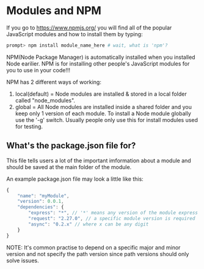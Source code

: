 Modules and NPM
===============

If you go to https://www.npmjs.org/ you will find all of the
popular JavaScript modules and how to install them by typing:

```sh
prompt> npm install module_name_here # wait, what is 'npm'?
```

NPM(Node Package Manager) is automatically installed when you installed Node earilier. NPM is for installing other people's JavaScript modules for you to use in your code!!!

NPM has 2 different ways of working:

1. local(default) = Node modules are installed & stored in a local folder called "node_modules". 
2. global = All Node modules are installed inside a shared folder and you keep only 1 version of each module. To install a Node module globally use the '-g' switch. Usually people only use this for install modules used for testing.

<h2>What's the package.json file for?</h2>
This file tells users a lot of the important imformation about
a module and should be saved at the main folder of the module.

An example package.json file may look a little like this:
```js
{
	"name": "myModule",
	"version": 0.0.1,
	"dependencies": { 
		"express": "*", // '*' means any version of the module express is fine
		"request": "2.27.0", // a specific module version is required
		"async": "0.2.x" // where x can be any digit
	}
}
```

NOTE: It's common practise to depend on a specific major and 
minor version and not specify the path version since path versions should only solve issues.